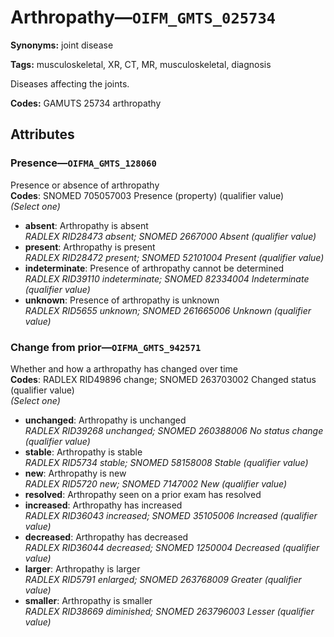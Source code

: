 # Arthropathy—`OIFM_GMTS_025734`

**Synonyms:** joint disease

**Tags:** musculoskeletal, XR, CT, MR, musculoskeletal, diagnosis

Diseases affecting the joints.

**Codes:** GAMUTS 25734 arthropathy

## Attributes

### Presence—`OIFMA_GMTS_128060`

Presence or absence of arthropathy  
**Codes**: SNOMED 705057003 Presence (property) (qualifier value)  
*(Select one)*

- **absent**: Arthropathy is absent  
_RADLEX RID28473 absent; SNOMED 2667000 Absent (qualifier value)_
- **present**: Arthropathy is present  
_RADLEX RID28472 present; SNOMED 52101004 Present (qualifier value)_
- **indeterminate**: Presence of arthropathy cannot be determined  
_RADLEX RID39110 indeterminate; SNOMED 82334004 Indeterminate (qualifier value)_
- **unknown**: Presence of arthropathy is unknown  
_RADLEX RID5655 unknown; SNOMED 261665006 Unknown (qualifier value)_

### Change from prior—`OIFMA_GMTS_942571`

Whether and how a arthropathy has changed over time  
**Codes**: RADLEX RID49896 change; SNOMED 263703002 Changed status (qualifier value)  
*(Select one)*

- **unchanged**: Arthropathy is unchanged  
_RADLEX RID39268 unchanged; SNOMED 260388006 No status change (qualifier value)_
- **stable**: Arthropathy is stable  
_RADLEX RID5734 stable; SNOMED 58158008 Stable (qualifier value)_
- **new**: Arthropathy is new  
_RADLEX RID5720 new; SNOMED 7147002 New (qualifier value)_
- **resolved**: Arthropathy seen on a prior exam has resolved  
- **increased**: Arthropathy has increased  
_RADLEX RID36043 increased; SNOMED 35105006 Increased (qualifier value)_
- **decreased**: Arthropathy has decreased  
_RADLEX RID36044 decreased; SNOMED 1250004 Decreased (qualifier value)_
- **larger**: Arthropathy is larger  
_RADLEX RID5791 enlarged; SNOMED 263768009 Greater (qualifier value)_
- **smaller**: Arthropathy is smaller  
_RADLEX RID38669 diminished; SNOMED 263796003 Lesser (qualifier value)_